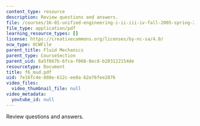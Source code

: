 ```yaml
---
content_type: resource
description: Review questions and answers.
file: /courses/16-01-unified-engineering-i-ii-iii-iv-fall-2005-spring-2006/7e16fc4e888e612cee8ab2e76fee2876_f6_mud.pdf
file_type: application/pdf
learning_resource_types: []
license: https://creativecommons.org/licenses/by-nc-sa/4.0/
ocw_type: OCWFile
parent_title: Fluid Mechanics
parent_type: CourseSection
parent_uid: 6a5f667b-6fca-f068-0ec8-b203122154de
resourcetype: Document
title: f6_mud.pdf
uid: 7e16fc4e-888e-612c-ee8a-b2e76fee2876
video_files:
  video_thumbnail_file: null
video_metadata:
  youtube_id: null
---
```

Review questions and answers.